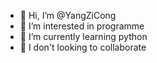 - 👋 Hi, I’m @YangZiCong
- 👀 I’m interested in programme
- 🌱 I’m currently learning python
- 💞️ I don't looking to collaborate

<!---
YangZiCong02503416920/YangZiCong02503416920 is a ✨ special ✨ repository because its `README.md` (this file) appears on your GitHub profile.
You can click the Preview link to take a look at your changes.
--->
